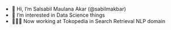 - 👋 Hi, I’m Salsabil Maulana Akar (@sabilmakbar)
- 👀 I’m interested in Data Science things
- 👨🏽‍💻 Now working at Tokopedia in Search Retrieval NLP domain

<!---
sabilmakbar/sabilmakbar is a ✨ special ✨ repository because its `README.md` (this file) appears on your GitHub profile.
You can click the Preview link to take a look at your changes.
--->
